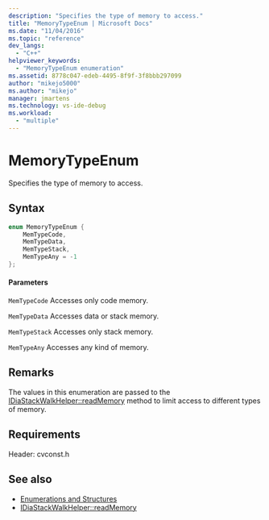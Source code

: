 ```yaml
---
description: "Specifies the type of memory to access."
title: "MemoryTypeEnum | Microsoft Docs"
ms.date: "11/04/2016"
ms.topic: "reference"
dev_langs:
  - "C++"
helpviewer_keywords:
  - "MemoryTypeEnum enumeration"
ms.assetid: 8778c047-edeb-4495-8f9f-3f8bbb297099
author: "mikejo5000"
ms.author: "mikejo"
manager: jmartens
ms.technology: vs-ide-debug
ms.workload:
  - "multiple"
---
```

# MemoryTypeEnum
Specifies the type of memory to access.

## Syntax

```C++
enum MemoryTypeEnum {
    MemTypeCode,
    MemTypeData,
    MemTypeStack,
    MemTypeAny = -1
};
```

#### Parameters
`MemTypeCode`
Accesses only code memory.

`MemTypeData`
Accesses data or stack memory.

`MemTypeStack`
Accesses only stack memory.

`MemTypeAny`
Accesses any kind of memory.

## Remarks
The values in this enumeration are passed to the [IDiaStackWalkHelper::readMemory](../../debugger/debug-interface-access/idiastackwalkhelper-readmemory.md) method to limit access to different types of memory.

## Requirements
Header: cvconst.h

## See also
- [Enumerations and Structures](../../debugger/debug-interface-access/enumerations-and-structures.md)
- [IDiaStackWalkHelper::readMemory](../../debugger/debug-interface-access/idiastackwalkhelper-readmemory.md)
